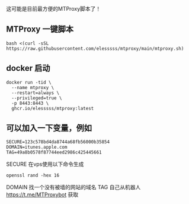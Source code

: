 这可能是目前最方便的MTProxy脚本了！

## MTProxy 一键脚本
```
bash <(curl -sSL https://raw.githubusercontent.com/elesssss/mtproxy/main/mtproxy.sh)
```

## docker 启动
```
docker run -tid \
  --name mtproxy \
  --restart=always \
  --privileged=true \
  -p 8443:8443 \
  ghcr.io/elesssss/mtproxy:latest
```
## 可以加入一下变量，例如
```
SECURE=123c578bd4da8744a68fb56000b35854
DOMAIN=itunes.apple.com
TAG=49a8b0578f87744eed2986c425445661
```
SECURE 在vps使用以下命令生成
```
openssl rand -hex 16
```
DOMAIN 找一个没有被墙的网站的域名
TAG 自己从机器人 https://t.me/MTProxybot 获取
